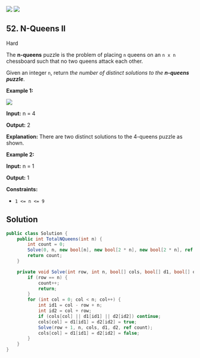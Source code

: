 [![](https://img.shields.io/github/stars/LeetCode-in-Net/LeetCode-in-Net?label=Stars&style=flat-square)](https://github.com/LeetCode-in-Net/LeetCode-in-Net)
[![](https://img.shields.io/github/forks/LeetCode-in-Net/LeetCode-in-Net?label=Fork%20me%20on%20GitHub%20&style=flat-square)](https://github.com/LeetCode-in-Net/LeetCode-in-Net/fork)

## 52\. N-Queens II

Hard

The **n-queens** puzzle is the problem of placing `n` queens on an `n x n` chessboard such that no two queens attack each other.

Given an integer `n`, return _the number of distinct solutions to the **n-queens puzzle**_.

**Example 1:**

![](https://assets.leetcode.com/uploads/2020/11/13/queens.jpg)

**Input:** n = 4

**Output:** 2

**Explanation:** There are two distinct solutions to the 4-queens puzzle as shown. 

**Example 2:**

**Input:** n = 1

**Output:** 1 

**Constraints:**

*   `1 <= n <= 9`

## Solution

```csharp
public class Solution {
    public int TotalNQueens(int n) {
        int count = 0;
        Solve(0, n, new bool[n], new bool[2 * n], new bool[2 * n], ref count);
        return count;
    }

    private void Solve(int row, int n, bool[] cols, bool[] d1, bool[] d2, ref int count) {
        if (row == n) {
            count++;
            return;
        }
        for (int col = 0; col < n; col++) {
            int id1 = col - row + n;
            int id2 = col + row;
            if (cols[col] || d1[id1] || d2[id2]) continue;
            cols[col] = d1[id1] = d2[id2] = true;
            Solve(row + 1, n, cols, d1, d2, ref count);
            cols[col] = d1[id1] = d2[id2] = false;
        }
    }
}
```